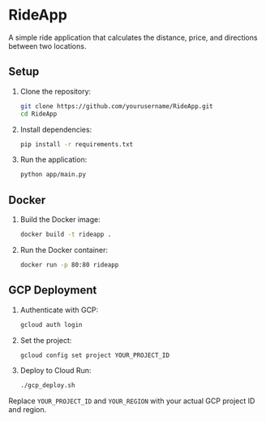 # RideApp

A simple ride application that calculates the distance, price, and directions between two locations.

## Setup

1. Clone the repository:
    ```bash
    git clone https://github.com/yourusername/RideApp.git
    cd RideApp
    ```

2. Install dependencies:
    ```bash
    pip install -r requirements.txt
    ```

3. Run the application:
    ```bash
    python app/main.py
    ```

## Docker

1. Build the Docker image:
    ```bash
    docker build -t rideapp .
    ```

2. Run the Docker container:
    ```bash
    docker run -p 80:80 rideapp
    ```

## GCP Deployment

1. Authenticate with GCP:
    ```bash
    gcloud auth login
    ```

2. Set the project:
    ```bash
    gcloud config set project YOUR_PROJECT_ID
    ```

3. Deploy to Cloud Run:
    ```bash
    ./gcp_deploy.sh
    ```

Replace `YOUR_PROJECT_ID` and `YOUR_REGION` with your actual GCP project ID and region.
